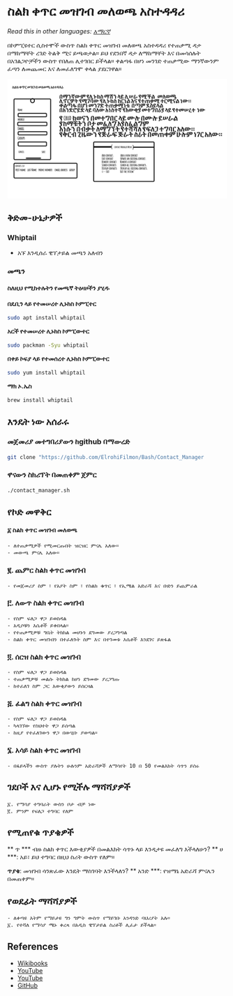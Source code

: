 # ስልክ ቀጥር መዝገብ መለወጫ አስተዳዳሪ

_Read this in other languages:_
[_አማርኛ_](README.am-AM.md)

በኮምፒዩተር ሲስተሞች ውስጥ ስልክ ቀጥር መዝገብ መለወጫ አስተዳዳሪ የተጠቃሚ ዳታ በማከማቸት ረገድ ትልቅ ሚና ይጫወታል።
ይህ የደንበኛ ዳታ ለማከማቸት እና በመሳሰሉት በአገልጋዮቻችን ውስጥ የበለጠ ሊተገበር ይችላል።
ቀልጣፋ በሆነ መንገድ ተጠቃሚው ማንኛውንም ፈጣን ለመጨመር እና ለመፈለግሞ ቀላል ያደርገዋል።

![Contact Manager](./amharic_contact_manager.png)



## ቅድመ-ሁኔታዎች

### Whiptail
- አፑ እንዲሰራ ዊፕታይል መጫን አለብን
 
### መጫን
#### ስለዚህ የሚከተሉትን የመጫኛ ትዕዛዞችን ያሂዱ

**በዴቢን ላይ የተመሠረተ ሊኑክስ ኮምፒተር**

```bash
sudo apt install whiptail
```
**አርች የተመሠረተ ሊኑክስ ኮምፒውተር**


```bash
sudo packman -Syu whiptail
```
**በቀይ ኮፍያ ላይ የተመሰረተ ሊኑክስ ኮምፒውተር**

```bash
sudo yum install whiptail
```

**ማክ ኦ.ኤስ**

```bash
brew install whiptail
```

## እንዴት ነው አሰራሩ
### መጀመሪያ መተግበሪያውን ከgithub በማውረድ 
```bash
git clone "https://github.com/ElrohiFilmon/Bash/Contact_Manager
```

### ዋናውን ስክሪፕት በመጠቀም ጀምር
```bash
./contact_manager.sh
```


## የኮድ መዋቅር

#### ፩ ስልክ ቀጥር መዝገብ መለወጫ
    - ለተጠቃሚዎች የሚመርጡበት ዝርዝር ምናሌ አለው።
    - መውጫ ምናሌ አለው።
### ፪. ጨምር ስልክ ቀጥር  መዝገብ
    - የመጀመሪያ ስም ፣ የአያት ስም ፣ የስልክ ቁጥር ፣ የኢሜል አድራሻ እና ቡድን ይጨምራል

### ፫. ለውጥ ስልክ ቀጥር መዝገብ
    - የስም ፍለጋ ዋጋ ይወስዳል
    - አዲሶቹን እሴቶች ይቀበላል።  
    - የተጠቃሚዎቹ ግቤት ትክክል መሆኑን ደግመው ያረጋግጣል
    - ስልክ ቀጥር መዝገብን በተፈለጉት ስም እና በተገመቱ እሴቶች እንደገና ይጽፋል 
### ፬. ሰርዝ ስልክ ቀጥር መዝገብ
    - የስም ፍለጋ ዋጋ ይወስዳል  
    - ተጠቃሚዎቹ መልሱ ትክክል ከሆነ ደግመው ያረጋግጡ
    - ከተፈለገ ስም ጋር እውቂያውን ይሰርዛል
### ፭. ፈልግ ስልክ ቀጥር መዝገብ
    - የስም ፍለጋ ዋጋ ይወስዳል
    - ካላገኘው የስህተት ዋጋ ይሰጣል
    - ከዚያ የተፈለገውን ዋጋ በውሂቡ ያወጣል።

### ፮. አሳይ ስልክ ቀጥር መዝገብ
    - በፋይላችን ውስጥ ያሉትን ሁሉንም አድራሻዎች ለማሳየት 10 በ 50 የመልእክት ሳጥን ይስሩ



## ገደቦች እና ሊሆኑ የሚችሉ ማሻሻያዎች
    ፩. የማሳያ ተግባራት ውስን ቦታ ብቻ ነው
    ፪. ምንም የፍለጋ ተግባር የለም

## የሚጠየቁ ጥያቄዎች
** ጥ *** ብዙ ስልክ ቀጥር እውቂያዎች በመልእክት ሳጥኑ ላይ እንዲታዩ መፈለግ እችላለሁን?
** ሀ ***: አይ፣ ይህ ተግባር በዚህ ስሪት ውስጥ የለም።

**ጥያቄ**: መዝገብ ሳንጽፈው እንዴት ማስገባት እንችላለን?
** አንድ ***: የዝማኔ አድራሻ ምናሌን በመጠቀም።

## የወደፊት ማሻሻያዎች
    - ለቀጣዩ እትም የማይታዩ ግን ግምት ውስጥ የማይገቡ አንዳንድ ባህሪያት አሉ።
    ፩. የተሻለ የማሳያ ሜኑ ቀረጻ በአዲስ ዊፕታይል ስሪቶች ሊፈታ ይችላል።

## References

- [Wikibooks](https://en.wikibooks.org/wiki/Bash_Shell_Scripting/Whiptail)
- [YouTube](https://www.youtube.com/watch?v=gtbX8J0jNkQ)
- [YouTube](https://www.youtube.com/watch?v=KsiPYMKSHU8)
- [GitHub](https://docs.github.com/en/get-started/writing-on-github)